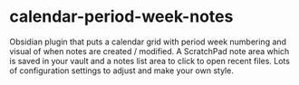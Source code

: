 # calendar-period-week-notes
Obsidian plugin that puts a calendar grid with period week numbering and visual of when notes are created / modified. A ScratchPad note area which is saved in your vault and a notes list area to click to open recent files. Lots of configuration settings to adjust and make your own style.
